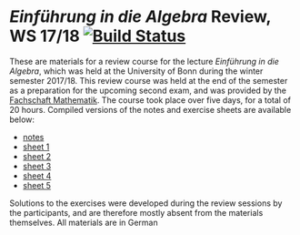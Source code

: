 # _Einführung in die Algebra_ Review, WS 17/18 [![Build Status](https://travis-ci.org/cionx/einfuehrung-in-die-algebra-review-ws-17-18.svg?branch=master)][-1]

These are materials for a review course for the lecture _Einführung in die Algebra_, which was held at the University of Bonn during the winter semester 2017/18.
This review course was held at the end of the semester as a preparation for the upcoming second exam, and was provided by the [Fachschaft Mathematik][FM]. The course took place over five days, for a total of 20 hours.
Compiled versions of the notes and exercise sheets are available below:

-  [notes][0]
-  [sheet 1][1]
-  [sheet 2][2]
-  [sheet 3][3]
-  [sheet 4][4]
-  [sheet 5][5]

Solutions to the exercises were developed during the review sessions by the participants, and are therefore mostly absent from the materials themselves.
All materials are in German

[-1]: https://travis-ci.org/cionx/einfuehrung-in-die-algebra-review-ws-17-18/builds
[FM]: http://fsmath.uni-bonn.de/en
[0]: https://github.com/cionx/einfuehrung-in-die-algebra-review-ws-17-18/raw/gh-pages/notes/notes.pdf
[1]: https://github.com/cionx/einfuehrung-in-die-algebra-review-ws-17-18/raw/gh-pages/exercises/sheet_1.pdf
[2]: https://github.com/cionx/einfuehrung-in-die-algebra-review-ws-17-18/raw/gh-pages/exercises/sheet_2.pdf
[3]: https://github.com/cionx/einfuehrung-in-die-algebra-review-ws-17-18/raw/gh-pages/exercises/sheet_3.pdf
[4]: https://github.com/cionx/einfuehrung-in-die-algebra-review-ws-17-18/raw/gh-pages/exercises/sheet_4.pdf
[5]: https://github.com/cionx/einfuehrung-in-die-algebra-review-ws-17-18/raw/gh-pages/exercises/sheet_5.pdf

